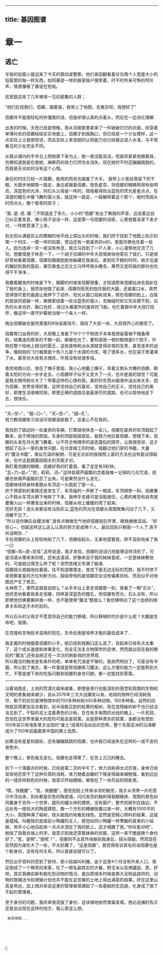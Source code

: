 
---
title: 基因图谱
---
# 章一

<!-- more -->
## 逃亡

半毁的铅窟小屋迎来了今天的第四波警察，他们来回翻看着仅仅两个人宽度大小的铅窟里的每一样东西，如同暴徒一样的挨家挨户搜索着，时不时传来可怖的呵斥声，情景像极了暴徒在抢劫。   

贫民窟迎来了几年难得一见的密集的人群；   

“他们在找我们，佰娜，跟着我，我带上了地图，去夷京吧，我想好了”   

佰娜并不能很轻松的听懂我的话，但是却很认真的点着头，然后在一边消化理解.   

出发的时候，天色已经是傍晚，我从邻居那里拿来了一件破破烂烂的衣服，给穿着单薄衬衣的佰娜结结实实地披上，佰娜才到我胸口，但已经是一个少女模样，这一点实际上让我很惊讶，而且实际上来说她的认知能力也已经接近成人水准，与平常看见的少女完全不同。   

从我从城内的手术台上把她救下来为止，她一直没能说话，但是却紧紧地跟着我，仿佛知道我是在救她，麻醉药的效力已然完全消失，现在她时不时还蹦蹦跳跳的，而我是无论如何没有这个心情。   

身后的村庄已经一片狼藉，能用的肉具也报废了大半。
我带上小氢给我留下的干粮，大踏步地朝南一路走，身边紧跟着佰娜，夜色星空，将佰娜的眼睛照得有些明亮，深蓝色的光泽，同石头父母是一样的，隐隐看得到淡蓝色的荧光星星点点，在深邃的瞳孔中像飞舞的萤火虫，就这样一路走，一路解释着这个那个，她时而摇头时而点头，像个极乖的孩子；   

“我..是..佰..娜..”,不知道走了多久，小小的“佰娜”发出了微弱的声音，边说着边自己纠正着发音，像小孩子说话一样，这是第一句佰娜的话呢，心里想着该录下来才对，一阵笑意涌了上来。   

到太阳从满是灰尘的模糊的地平线上探出头的时候，我们终于找到了地图上标示的第一个村庄，一模一样的铅窟，旁边还有一架废弃的s60，里面仿佛也住着一些人。因为连续一天一夜没有休息，我立马找到了一户人家，小心谨慎地交流了几句，想要借屋子休息一下，一个胡子拉碴的中年大叔很爽快地答应了我们，只是很好奇地看着佰娜，佰娜则踉踉跄跄地躲藏在我身后，直到吃干粮的时间，她才迅速的蹦跶到我的面前，暴饮暴食之后又立马呼呼倒头睡去，果然又连同我的那份也吃得干干净净...

我睡着醒来的时候是下午，踢脚的时候发现脚很重，才知道原来佰娜钻进毛毯趴在了我的身上，我慌张地跳了起来...佰娜则死死的抱住我的大腿，还留着口水，突然觉得很可爱的画面让我停下了动作，阳光从窗口投射进来，照在佰娜的脸上，白皙的皮肤同瓷器一样，微微萦绕着一些淡蓝色的萤火，去触碰时却又完全摸不到，白色的头发也好，胸口也好... 绕过头看窗外的废弃的飞船，也忙着跟中年大叔打招呼，像这样一直守护着她当做一个亲人一样。  

掏出佰娜破衣服兜里面的8块金属钱币，我给了大叔一块，大叔很开心的接受了。   

佰娜胃口出奇的好，大叔晚上准备了10个个干粉团子本来我想留着做干粮备用的，结果连同原本的干粮一起，都被吃光了，要知道我一顿的极限是5个团子，作物在整个陆地上相当的匮乏，这些食物和淡水源就变得非常的宝贵，甚至连年的战争，像刚刚的飞行器里面十有八九是个水源的仓库，喝了很多水，也在袋子里灌满了水，甚至对大叔有点愧疚，毕竟没有给很多钱。

查完地图以后，放在了帽子里面，我小心地戴上帽子，背着又倒头大睡的佰娜，朝着太阳的方向一步步走去，小佰娜样子似乎又变大了一点，也许是我的错觉？可能是我太期待她长大了？带着这样的心情的我，美好的东西从脑海中溢出来太多，因为佰娜，世界变得好美，这样坚持自己的喜欢，坚持自己的正义，坚持自己的美好，即使生活艰难险阻，即使正确的道路总是最渺茫的道路，也可以愉快地走下去，很快乐。   

---
"天~空~"，"甜~口~"，"天~空~"，"甜~孔"。   
努力教佰娜练习说话可佰娜调皮极了，总是心不在焉的。   

我找到了路边的一处废弃的车辆，打算就地休息一会儿，佰娜在废弃的车顶跳起了舞来，由于锈蚀的原因，车身的顶部摇摇欲坠，我努力地拉着佰娜，想拽下来，佰娜的头发在月光里飞舞着，以不符合物理学的姿态蓬松的撑开，让我很惊讶，这才想起了石头一家的身世问题，在仓库做工的时候，我翻过他们家的书籍，大量的“魔法书籍”，类似咒语的秘钥，可是无论如何我按照上面的方法也没有能试得起来，也许这是跟基因相关的天赋才对。   
我盯着佰娜的眼睛，佰娜好奇的盯着我，看了足足有5秒钟。   
"瓦~力~兹~","挖，莉莉，词~"这样依葫芦画瓢的念着我唯一记得的几句咒语，佰娜也依葫芦画瓢的念了出来，可是果然没什么变化，   
佰娜继续转身转着圈从车顶这一头跳到了那一头，   
终于预感到的事情还是发生了，车壳碰的一声断了一根梁，车顶顺势一斜，佰娜重心不稳从车顶头朝下地摔了下来，我伸手去接可是没能接住，心里的难受和自责就要像火山一样爆发出来的时候，佰娜从地上缓缓的爬了起来。   
完好无损！连头发都没有沾到灰尘,蓝色的荧光在佰娜头周围聚集闪动了几下，又消散不见了。   
"所以说你确实会魔法咯",我有点微微生气地把佰娜抱在怀里，眼角微微湿润。
“好担心~，怕就这样这么这么认真的努力变成两个人，最后回到只剩我一个人了,真不听话啊你...”   
手在佰娜的头上轻轻地拍了几下，佰娜抬起头，无辜地望着我，猝不及防地亲了我一口   
“佰娜~知~道~尼哇”,这样说道，我才发现，佰娜的说话已经能够这样流利了，可是词语从哪来来的呢，还有这语调，好像来自于我的妹妹氢呢，一定是妹妹教他的，可是她过得怎么样了呢？突然思绪又布满了脑海.   
佰娜摇头晃脑地拉着我，往不知道哪里走，夜空下面无边无际的荒野，我不时停下来观察星星的方位判断方向，超级奇怪的是佰娜完全没有偏离目标，而且似乎对地图还产生了修正。   
太神奇了，果然这就是血统么？从手术台上拿走佰娜那一刻，我看了一眼“石头”，他厌恶地看着我拿走佰娜，同样是深蓝色的瞳孔，但佰娜有荧光，石头没有，所以即使他仿佛要撕碎我一样，也不能使用“魔法”整我么？我仿佛明白了这个血统的继承关系和这手术的目的。    

所以石头的父母才不愿意将自己的能力移植，所以移植的代价是什么呢？大概是生命吧，我猜。   

在克隆和生物技术滥用的现在，生命反倒是培养才能的最低成本了...

我走着的时候握着佰娜的小手，她已经到我胸口这么高了，背起来已经有点太重了，这个成长速度和体重变化，完全无法复合物理学的定律，然而就出现在我的眼前的“魔法”,还有血统正在一次次的刷新我的世界观.  
所以魔法的触发是有条件的呢，单单有咒语是不够的，我突然明白了，可是没有书籍，所以到了夷京。第一件事就是帮佰娜练习魔法，这么方便的能力一定能帮到大忙，不管是接下来的吃饭问题和佰娜的身世问题，都一定能找到答案。   
   
---
   
   沿着地图走，土地的荒漠化越来越重，即使是夜行也能深刻的感觉到周围的生物和文明的景象越来越少，自从2076年三次大战爆发以来，地球的物种已经消耗殆尽，剩下的仅仅是博物馆中的700多种树和300多种动物，100多种鱼，自然的动物就显得更加没法看到，前半段能见到的枯黄的榆树，现在连残破的树干也已经没法见到了，干裂的泥土混着黄色的沙砾，在仅有手电筒的光线的晚上，一片死寂，恐怕在这世界里最大的危险可能会是寂寞，会是那种肃杀的寂寞，谁都没有想到100年前只有电影里才出现的“废土”成真时会如此的恐怖，整个东部亚洲的沿海都成为了100年前画面里中国的黄土高原。
   
   如果没有星星和路标，还有蹦蹦跳跳的佰娜，也许我已经迷失在这样的一成不变的景色中。   
   
   整个晚上，景色毫无变化，佰娜也走得累了，在背上沉沉的睡去。
   
   到下一个落脚点的时候，已经是第二天的中午了，体力消耗得太过厉害，身体已经渐渐地忍受不了这种负荷的消耗，体力随着血糖的下降变得越来越勉强，看到远远的一缕异样颜色的时候，我意识开始模糊，晕倒在了一块页岩的阴影里。   
   
   “喂，快醒醒“，“氢，快醒醒”。感觉到脸上传来冰凉的触觉，我才从漆黑一片的意识中浮出来，到处都是灰色的陶瓷墙，闪闪发亮的釉刺得我眼睛疼，周围的景色如同置身于另外一个世界，圆形的罐头样的建筑，没有窗户，整齐的排列在路边，不远处有一座较大的陶瓷建筑，像一个方形的樽被倒置过来一样，大概有1000平的大小，周围种满了榆树，枝头能隐约地看到绿色，显然是受精心照料的结果，这就是蕴城。叫醒我的是面前小陶罐的主人，感觉如同小陶罐一样寒酸的装束的小姑娘，用手小心地舀起来一点点水洒在了我的脸上，这才喊醒了我，”你叫氢对吧“，她指了指我衣袖上的字。我意识到我还穿着妹妹的衣服，这样一来干脆就换个身份好了，”恩，是啊“。”她呢？“，佰娜则不出意外地躲到我身后，探头探脑，然而现在显然因为身形大了一些，不太好藏了。“这是佰娜”，我觉得告诉真名的话佰娜也是个新身份，没有任何关系，所以直接说就可以了。
   
   然后出乎意料的受到了款待，那小姑娘叫利雅，由于这里4个月没有外来人口，我反倒成了一个稀奇的来客，吃了一顿名副其实的大餐，野玉米以及烤鼹鼠，恩，好吧，其实我确实鲜有能吃到动物的情况，蛋白质很多时候是靠大豆制品提供的，动物的限捕法令和增殖计划也并不能在这贫瘠的土地上得出满意的结果。好在这里山高皇帝远，加上相对来说这里的管理者搭建起了一些基础的生态链，化身成了很了不起的管理者。
   
   至于身份的问题，我庆幸我谎报了身份，这块辖地依然隶属吴城，想必追捕的告示还是会出现在这样的地方，我心里这么想。
   
   
		
	 未完待续...
	
   
   
   
   
   
    




































   





